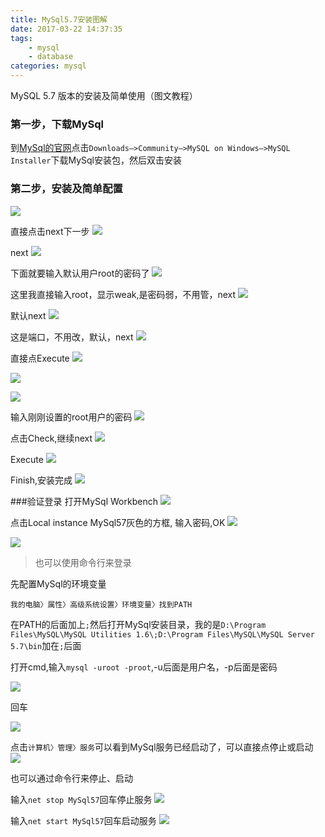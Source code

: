 ```yaml
---
title: MySql5.7安装图解
date: 2017-03-22 14:37:35
tags:
    - mysql
    - database
categories: mysql
---
```


MySQL 5.7 版本的安装及简单使用（图文教程）
<!-- more -->

### 第一步，下载MySql
到[MySql的官网](https://www.mysql.com/)点击`Downloads–>Community–>MySQL on Windows–>MySQL Installer`下载MySql安装包，然后双击安装

### 第二步，安装及简单配置
![](https://upload.cc/i/HRfh4i.png)


直接点击next下一步
![](https://upload.cc/i/1NO5Y7.png)


next
![](https://upload.cc/i/4Ob8wm.png)


下面就要输入默认用户root的密码了
![](https://upload.cc/i/p0atUb.png)


这里我直接输入root，显示weak,是密码弱，不用管，next
![](https://upload.cc/i/4OuqEY.png)


默认next
![](https://upload.cc/i/9qtUWa.png)


这是端口，不用改，默认，next
![](https://upload.cc/i/hVLRGi.png)

直接点Execute
![](https://upload.cc/i/imMINs.png)

![](https://upload.cc/i/j0dt8a.png)

![](https://upload.cc/i/Nvd3IG.png)


输入刚刚设置的root用户的密码
![](https://upload.cc/i/pgTmXa.png)

点击Check,继续next
![](https://upload.cc/i/81f0ai.png)


Execute
![](https://upload.cc/i/iY1vU3.png)




Finish,安装完成
![](https://upload.cc/i/Q0fGeN.png)


###验证登录
打开MySql Workbench
![](https://upload.cc/i/8khTpY.png)


点击Local instance MySql57灰色的方框,  输入密码,OK
![](https://upload.cc/i/7Rd3fP.png)



![](https://upload.cc/i/OQAJFk.png)


> 也可以使用命令行来登录


先配置MySql的环境变量

`我的电脑〉属性〉高级系统设置〉环境变量〉找到PATH`

在PATH的后面加上`;`然后打开MySql安装目录，我的是`D:\Program Files\MySQL\MySQL Utilities 1.6\;D:\Program Files\MySQL\MySQL Server 5.7\bin`加在`;`后面

打开cmd,输入`mysql -uroot -proot`,-u后面是用户名，-p后面是密码

![](https://upload.cc/i/tu7UBK.png)



回车

![](https://upload.cc/i/BzXRYi.png)


点击`计算机〉管理〉服务`可以看到MySql服务已经启动了，可以直接点停止或启动
![](https://upload.cc/i/V0DKl1.png)

也可以通过命令行来停止、启动

输入`net stop MySql57`回车停止服务
![](https://upload.cc/i/cIyKCV.png)


输入`net start MySql57`回车启动服务
![](https://upload.cc/i/ohYfOM.png)
